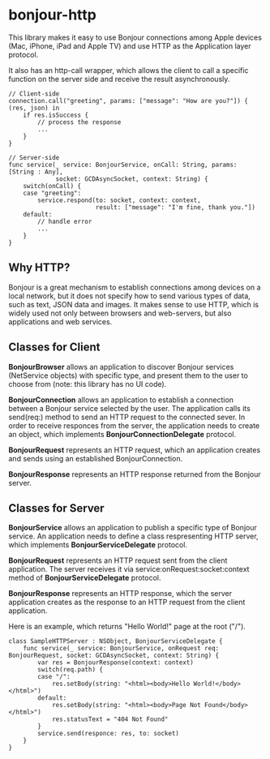 # bonjour-http

This library makes it easy to use Bonjour connections among Apple devices (Mac, iPhone, iPad and Apple TV) and use HTTP as the Application layer protocol.

It also has an http-call wrapper, which allows the client to call a specific function on the server side and receive the result asynchronously.

```
// Client-side
connection.call("greeting", params: ["message": "How are you?"]) { (res, json) in
    if res.isSuccess {
        // process the response
        ...
    }
}
```
```
// Server-side
func service(_ service: BonjourService, onCall: String, params: [String : Any], 
             socket: GCDAsyncSocket, context: String) {
    switch(onCall) {
    case "greeting":
        service.respond(to: socket, context: context, 
                        result: ["message": "I'm fine, thank you."])
    default:
        // handle error
        ...
    }
}
```

## Why HTTP?

Bonjour is a great mechanism to establish connections among devices on a local network, but it does not specify how to send various types of data, such as text, JSON data and images. It makes sense to use HTTP, which is widely used not only between browsers and web-servers, but also applications and web services.  

## Classes for Client

**BonjourBrowser** allows an application to discover Bonjour services (NetService objects) with specific type, and present them to the user to choose from (note: this library has no UI code).

**BonjourConnection** allows an application to establish a connection between a Bonjour service selected by the user. The application calls its send(req:) method to send an HTTP request to the connected sever. In order to receive responces from the server, the application needs to create an object, which implements **BonjourConnectionDelegate** protocol. 

**BonjourRequest** represents an HTTP request, which an application creates and sends using an established BonjourConnection.

**BonjourResponse** represents an HTTP response returned from the Bonjour server. 

## Classes for Server

**BonjourService** allows an application to publish a specific type of Bonjour service. An application needs to define a class respresenting HTTP server, which implements **BonjourServiceDelegate** protocol. 

**BonjourRequest** represents an HTTP request sent from the client application. The server receives it via service:onRequest:socket:context method of **BonjourServiceDelegate** protocol.

**BonjourResponse** represents an HTTP response, which the server application creates as the response to an HTTP request from the client application. 

Here is an example, which returns "Hello World!" page at the root ("/").

```
class SampleHTTPServer : NSObject, BonjourServiceDelegate {
    func service(_ service: BonjourService, onRequest req: BonjourRequest, socket: GCDAsyncSocket, context: String) {
        var res = BonjourResponse(context: context)
        switch(req.path) {
        case "/":
            res.setBody(string: "<html><body>Hello World!</body></html>")
        default:
            res.setBody(string: "<html><body>Page Not Found</body></html>")
            res.statusText = "404 Not Found"
        }
        service.send(responce: res, to: socket)
    }
}
```
